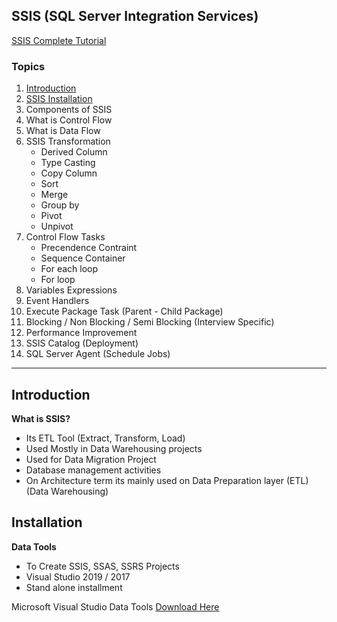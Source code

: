 ## SSIS (SQL Server Integration Services)

[SSIS Complete Tutorial](https://www.youtube.com/watch?v=G_wG-bzTCZY)

### Topics
1. [Introduction](#introduction)
2. [SSIS Installation](#installation)
3. Components of SSIS
4. What is Control Flow
5. What is Data Flow
6. SSIS Transformation
    - Derived Column
    - Type Casting
    - Copy Column
    - Sort
    - Merge
    - Group by
    - Pivot
    - Unpivot
7. Control Flow Tasks
    - Precendence Contraint
    - Sequence Container
    - For each loop
    - For loop
8. Variables Expressions
9. Event Handlers
10. Execute Package Task (Parent - Child Package)
11. Blocking / Non Blocking / Semi Blocking (Interview Specific)
12. Performance Improvement
13. SSIS Catalog (Deployment)
14. SQL Server Agent (Schedule Jobs)
---
## Introduction
**What is SSIS?**
- Its ETL Tool (Extract, Transform, Load)
- Used Mostly in Data Warehousing projects
- Used for Data Migration Project
- Database management activities
- On Architecture term its mainly used on Data Preparation layer (ETL)(Data Warehousing)

## Installation
**Data Tools**
- To Create SSIS, SSAS, SSRS Projects
- Visual Studio 2019 / 2017
- Stand alone installment

Microsoft Visual Studio Data Tools
[Download Here](https://learn.microsoft.com/en-us/sql/ssdt/download-sql-server-data-tools-ssdt?view=sql-server-ver16)

## 
